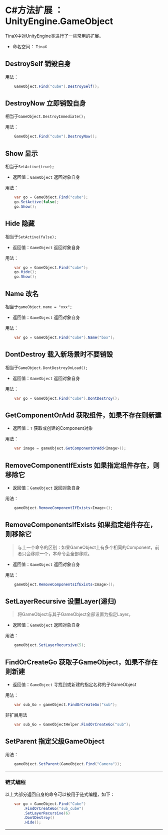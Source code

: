 # C#方法扩展 ： UnityEngine.GameObject

TinaX中对UnityEngine类进行了一些常用的扩展。


- 命名空间： `TinaX`



## DestroySelf 销毁自身


用法：

``` csharp
    GameObject.Find("cube").DestroySelf();

```


## DestroyNow 立即销毁自身

相当于`GameObject.DestroyImmediate();` 

用法：

``` csharp
    GameObject.Find("cube").DestroyNow();

```



## Show 显示

相当于`SetActive(true);` 

- 返回值：`GameObject` 返回对象自身


用法：

``` csharp
    var go = GameObject.Find("cube");
    go.SetActive(false);
    go.Show();

```


## Hide 隐藏

相当于`SetActive(false);` 

- 返回值：`GameObject` 返回对象自身


用法：

``` csharp
    var go = GameObject.Find("cube");
    go.Hide();
    go.Show();

```





## Name 改名

相当于`gameObject.name = "xxx";` 

- 返回值：`GameObject` 返回对象自身


用法：

``` csharp
    var go = GameObject.Find("cube").Name("box");
```






## DontDestroy 载入新场景时不要销毁

相当于`GameObject.DontDestroyOnLoad();` 

- 返回值：`GameObject` 返回对象自身


用法：

``` csharp
    var go = GameObject.Find("cube").DontDestroy();
```




## GetComponentOrAdd 获取组件，如果不存在则新建



- 返回值：`T`  获取或创建的Component对象


用法：

``` csharp
    var image = gameObject.GetComponentOrAdd<Image>();
```


## RemoveComponentIfExists 如果指定组件存在，则移除它



- 返回值：`GameObject`  返回对象自身


用法：

``` csharp
    gameObject.RemoveComponentIfExists<Image>();
```




## RemoveComponentsIfExists 如果指定组件存在，则移除它

> 与上一个命令的区别：如果GameObject上有多个相同的Component，前者只会移除一个，本命令会全部移除。

- 返回值：`GameObject`  返回对象自身


用法：

``` csharp
    gameObject.RemoveComponentsIfExists<Image>();
```



## SetLayerRecursive 设置Layer(递归)

> 将GameObject与其子GameObject全部设置为指定Layer。

- 返回值：`GameObject`  返回对象自身


用法：

``` csharp
    gameObject.SetLayerRecursive(5);
```




## FindOrCreateGo 获取子GameObject，如果不存在则新建



- 返回值：`GameObject`  寻找到或新建的指定名称的子GameObject


用法：

``` csharp
    var sub_Go = gameObject.FindOrCreateGo("sub");
```

非扩展用法

``` csharp
    var sub_Go = GameObjectHelper.FindOrCreateGo("sub");
```




## SetParent 指定父级GameObject



用法：

``` csharp
    gameObject.SetParent(GameObject.Find("Camera"));
```

------

### 链式编程

以上大部分返回自身的命令可以被用于链式编程，如下：

``` csharp
    var go = GameObject.Find("Cube")
        .FindOrCreateGo("sub_cube")
        .SetLayerRecursive(6)
        .DontDestroy()
        .Hide();

```


------


